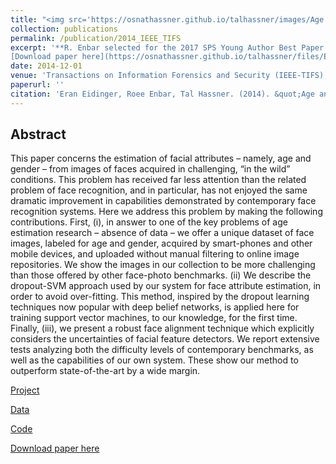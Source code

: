 ```yaml
---
title: "<img src='https://osnathassner.github.io/talhassner/images/Age and Gender Estimation 2 - Icon.jpg' width='80'> Age and Gender Estimation of Unfiltered Faces"
collection: publications
permalink: /publication/2014_IEEE_TIFS
excerpt: '**R. Enbar selected for the 2017 SPS Young Author Best Paper Award by the IEEE Signal Processing Society.**<br/><br/>
[Download paper here](https://osnathassner.github.io/talhassner/files/EidingerEnbarHassner_tifs.pdf)'
date: 2014-12-01
venue: 'Transactions on Information Forensics and Security (IEEE-TIFS), special issue on Facial Biometrics in the Wild, Volume 9, Issue 12, pages 2170 - 2179'
paperurl: ''
citation: 'Eran Eidinger, Roee Enbar, Tal Hassner. (2014). &quot;Age and Gender Estimation of Unfiltered Faces.&quot; <i>Transactions on Information Forensics and Security (IEEE-TIFS), special issue on Facial Biometrics in the Wild, Volume 9, Issue 12, pages 2170 - 2179</i>.'
---
```


Abstract
------
This paper concerns the estimation of facial attributes – namely, age and gender – from images of faces acquired in challenging, “in the wild” conditions. This problem has received far less attention than the related problem of face recognition, and in particular, has not enjoyed the same dramatic improvement in capabilities demonstrated by contemporary face recognition systems. Here we address this problem by making the following contributions. First, (i), in answer to one of the key problems of age estimation research – absence of data – we offer a unique dataset of face images, labeled for age and gender, acquired by smart-phones and other mobile devices, and uploaded without manual filtering to online image repositories. We show the images in our collection to be more challenging than those offered by other face-photo benchmarks. (ii) We describe the dropout-SVM approach used by our system for face attribute estimation, in order to avoid over-fitting. This method, inspired by the dropout learning techniques now popular with deep belief networks, is applied here for training support vector machines, to our knowledge, for the first time. Finally, (iii), we present a robust face alignment technique which explicitly considers the uncertainties of facial feature detectors. We report extensive tests analyzing both the difficulty levels of contemporary benchmarks, as well as the capabilities of our own system. These show our method to outperform state-of-the-art by a wide margin. 

[Project](https://www.openu.ac.il/home/hassner/Adience/)

[Data](https://www.openu.ac.il/home/hassner/Adience/data.html)

[Code](https://www.openu.ac.il/home/hassner/Adience/code.html#inplanealign)

[Download paper here](https://osnathassner.github.io/talhassner/files/EidingerEnbarHassner_tifs.pdf)
